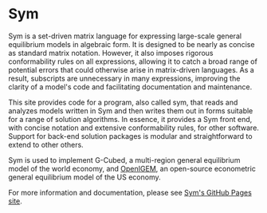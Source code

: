 # Sym

Sym is a set-driven matrix language for expressing large-scale general 
equilibrium models in algebraic form. It is designed to be nearly as 
concise as standard matrix notation. However, it also imposes rigorous 
conformability rules on all expressions, allowing it to catch a broad 
range of potential errors that could otherwise arise in matrix-driven 
languages. As a result, subscripts are unnecessary in many expressions, 
improving the clarity of a model's code and facilitating documentation 
and maintenance. 

This site provides code for a program, also called sym, that reads
and analyzes models written in Sym and then writes them out in forms
suitable for a range of solution algorithms. In essence, it provides a 
Sym front end, with concise notation and extensive conformability rules, 
for other software. Support for back-end solution packages is modular 
and straightforward to extend to other others.

Sym is used to implement G-Cubed, a multi-region general equilibrium model 
of the world economy, and [OpenIGEM](https://github.com/pjwilcoxen/openigem), 
an open-source econometric general equilibrium model of the US economy.

For more information and documentation, please see 
[Sym's GitHub Pages site](https://pjwilcoxen.github.io/sym/index.html).
